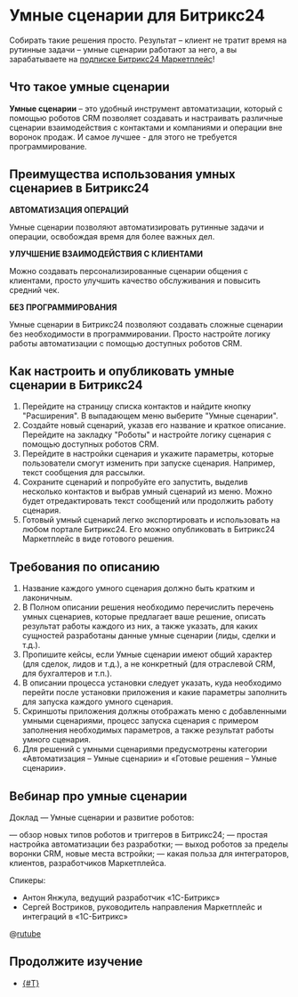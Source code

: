 # Умные сценарии для Битрикс24

Собирать такие решения просто. Результат – клиент не тратит время на рутинные задачи – умные сценарии работают за него, а вы зарабатываете на [подписке Битрикс24 Маркетплейс](../monetization/index.md)!

## Что такое умные сценарии

**Умные сценарии** – это удобный инструмент автоматизации, который с помощью роботов CRM позволяет создавать и настраивать различные сценарии взаимодействия с контактами и компаниями и операции вне воронок продаж. И самое лучшее - для этого не требуется программирование.

## Преимущества использования умных сценариев в Битрикс24

**АВТОМАТИЗАЦИЯ ОПЕРАЦИЙ**

Умные сценарии позволяют автоматизировать рутинные задачи и операции, освобождая время для более важных дел.

**УЛУЧШЕНИЕ ВЗАИМОДЕЙСТВИЯ С КЛИЕНТАМИ**

Можно создавать персонализированные сценарии общения с клиентами, просто улучшить качество обслуживания и повысить средний чек.

**БЕЗ ПРОГРАММИРОВАНИЯ**

Умные сценарии в Битрикс24 позволяют создавать сложные сценарии без необходимости в программировании. Просто настройте логику работы автоматизации с помощью доступных роботов CRM.

## Как настроить и опубликовать умные сценарии в Битрикс24

1. Перейдите на страницу списка контактов и найдите кнопку "Расширения". В выпадающем меню выберите "Умные сценарии".
2. Создайте новый сценарий, указав его название и краткое описание. Перейдите на закладку "Роботы" и настройте логику сценария с помощью доступных роботов CRM.
3. Перейдите в настройки сценария и укажите параметры, которые пользователи смогут изменить при запуске сценария. Например, текст сообщения для рассылки.
4. Сохраните сценарий и попробуйте его запустить, выделив несколько контактов и выбрав умный сценарий из меню. Можно будет отредактировать текст сообщений или продолжить работу сценария.
5. Готовый умный сценарий легко экспортировать и использовать на любом портале Битрикс24. Его можно опубликовать в Битрикс24 Маркетплейс в виде готового решения. 

## Требования по описанию

1. Название каждого умного сценария должно быть кратким и лаконичным.
2. В Полном описании решения необходимо перечислить перечень умных сценариев, которые предлагает ваше решение, описать результат работы каждого из них, а также указать, для каких сущностей разработаны данные умные сценарии (лиды, сделки и т.д.).
3. Пропишите кейсы, если Умные сценарии имеют общий характер (для сделок, лидов и т.д.), а не конкретный (для отраслевой CRM, для бухгалтеров и т.п.).
4. В описании процесса установки следует указать, куда необходимо перейти после установки приложения и какие параметры заполнить для запуска каждого умного сценария.
5. Скриншоты приложения должны отображать меню с добавленными умными сценариями, процесс запуска сценария с примером заполнения необходимых параметров, а также результат работы умного сценария.
6. Для решений с умными сценариями предусмотрены категории «Автоматизация – Умные сценарии» и «Готовые решения – Умные сценарии».

## Вебинар про умные сценарии

Доклад — Умные сценарии и развитие роботов:

— обзор новых типов роботов и триггеров в Битрикс24;
— простая настройка автоматизации без разработки;
— выход роботов за пределы воронки CRM, новые места встройки;
— какая польза для интеграторов, клиентов, разработчиков Маркетплейса.

Спикеры:

- Антон Янжула, ведущий разработчик «1С-Битрикс»
- Сергей Востриков, руководитель направления Маркетплейс и интеграций в «1С-Битрикс»

@[rutube](https://rutube.ru/play/embed/d348f3c78040cd9ce07fd831950679bd/?p=CDceQ1-pw2ot-UCbKUVRWg)

## Продолжите изучение

- [{#T}](common-requirements.md)